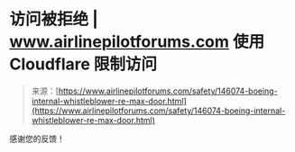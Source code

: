 <!--yml

类别：未分类

日期：2024-05-27 15:02:38

-->

# 访问被拒绝 | www.airlinepilotforums.com 使用 Cloudflare 限制访问

> 来源：[https://www.airlinepilotforums.com/safety/146074-boeing-internal-whistleblower-re-max-door.html](https://www.airlinepilotforums.com/safety/146074-boeing-internal-whistleblower-re-max-door.html)

感谢您的反馈！
